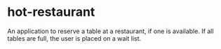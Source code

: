 # hot-restaurant

An application to reserve a table at a restaurant, if one is available.  If all tables are full, the user is placed on a wait list.
